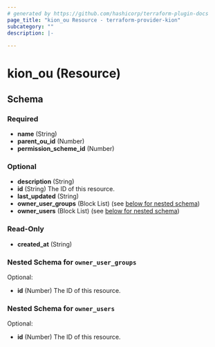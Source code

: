 ```yaml
---
# generated by https://github.com/hashicorp/terraform-plugin-docs
page_title: "kion_ou Resource - terraform-provider-kion"
subcategory: ""
description: |-
  
---
```


# kion_ou (Resource)





<!-- schema generated by tfplugindocs -->
## Schema

### Required

- **name** (String)
- **parent_ou_id** (Number)
- **permission_scheme_id** (Number)

### Optional

- **description** (String)
- **id** (String) The ID of this resource.
- **last_updated** (String)
- **owner_user_groups** (Block List) (see [below for nested schema](#nestedblock--owner_user_groups))
- **owner_users** (Block List) (see [below for nested schema](#nestedblock--owner_users))

### Read-Only

- **created_at** (String)

<a id="nestedblock--owner_user_groups"></a>
### Nested Schema for `owner_user_groups`

Optional:

- **id** (Number) The ID of this resource.


<a id="nestedblock--owner_users"></a>
### Nested Schema for `owner_users`

Optional:

- **id** (Number) The ID of this resource.



